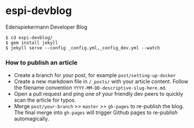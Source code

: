 # espi-devblog
Edenspiekermann Developer Blog

```
$ cd espi-devblog/
$ gem install jekyll
$ jekyll serve --config _config.yml,_config_dev.yml --watch
```

### How to publish an article

- Create a branch for your post, for example `post/setting-up-docker`
- Create a new markdown file in `/_posts/` with your article content. Follow the filename convention `YYYY-MM-DD-descriptive-slug-here.md`.
- Open a pull request and ping one of your friendly dev peers to quickly scan the article for typos.
- Merge `post/your-branch` >> `master` >> `gh-pages` to re-publish the blog. The final merge into `gh-pages` will trigger Github pages to re-publish automagically.

